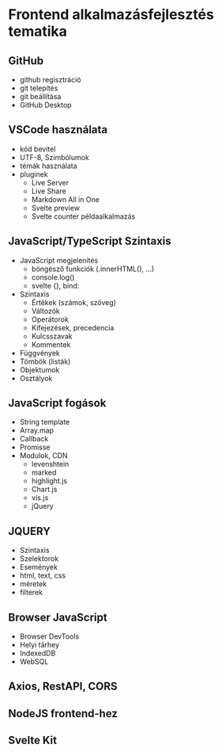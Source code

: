 # Frontend alkalmazásfejlesztés tematika

## GitHub

- github regisztráció
- git telepítés
- git beállítása
- GitHub Desktop

## VSCode használata

- kód bevitel
- UTF-8, Szimbólumok
- témák használata
- pluginek
  - Live Server
  - Live Share
  - Markdown All in One
  - Svelte preview
  - Svelte counter példaalkalmazás

## JavaScript/TypeScript Szintaxis

- JavaScript megjelenítés
  - böngésző funkciók (.innerHTML(), ...)
  - console.log()
  - svelte {}, bind:
- Szintaxis
  - Értékek (számok, szöveg)
  - Változók
  - Operátorok
  - Kifejezések, precedencia
  - Kulcsszavak
  - Kommentek
- Függvények
- Tömbök (listák)
- Objektumok
- Osztályok

## JavaScript fogások

- String template
- Array.map
- Callback
- Promisse
- Modulok, CDN
  - levenshtein
  - marked
  - highlight.js
  - Chart.js
  - vis.js
  - jQuery

## JQUERY

- Szintaxis
- Szelektorok
- Események
- html, text, css
- méretek
- filterek

## Browser JavaScript

- Browser DevTools
- Helyi tárhey
- IndexedDB
- WebSQL

## Axios, RestAPI, CORS

## NodeJS frontend-hez

## Svelte Kit

